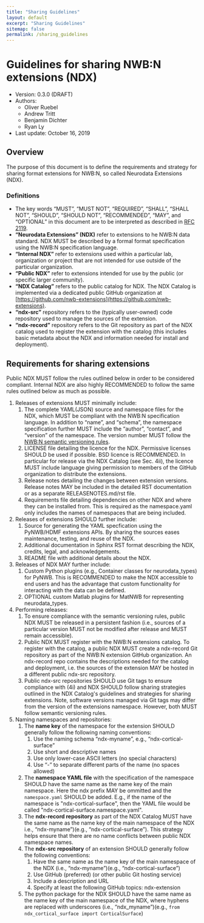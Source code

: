 ```yaml
---
title: "Sharing Guidelines"
layout: default
excerpt: "Sharing Guidelines"
sitemap: false
permalink: /sharing_guidelines
---
```


# Guidelines for sharing NWB:N extensions (NDX)
* Version: 0.3.0 (DRAFT)
* Authors:
   * Oliver Ruebel
   * Andrew Tritt
   * Benjamin Dichter
   * Ryan Ly
* Last update: October 16, 2019


## Overview
The purpose of this document is to define the requirements and strategy for sharing format extensions for NWB:N, so called Neurodata Extensions (NDX).

### Definitions

* The key words “MUST”, “MUST NOT”, “REQUIRED”, “SHALL”, “SHALL NOT”, “SHOULD”, “SHOULD NOT”, “RECOMMENDED”, “MAY”, and “OPTIONAL” in this document are to be interpreted as described in [RFC 2119](https://www.ietf.org/rfc/rfc2119.txt).
* **“Neurodata Extensions” (NDX)** refer to extensions to he NWB:N data standard. NDX MUST be described by a formal format specification using the NWB:N specification language.
* **“Internal NDX”** refer to extensions used within a particular lab, organization or project that are not intended for use outside of the particular organization.
* **“Public NDX”** refer to extensions intended for use by the public (or specific larger community).
* **“NDX Catalog”** refers to the public catalog for NDX. The NDX Catalog is implemented via a dedicated public GitHub organization at [https://github.com/nwb-extensions](https://github.com/nwb-extensions).
* **“ndx-src”** repository refers to the (typically user-owned) code repository used to manage the sources of the extension.
* **“ndx-record”** repository refers to the Git repository as part of the NDX catalog used to register the extension with the catalog (this includes basic metadata about the NDX and information needed for install and deployment).

## Requirements for sharing extensions
Public NDX MUST follow the rules outlined below in order to be considered compliant. Internal NDX are also highly  RECOMMENDED to follow the same rules outlined below as much as possible.

1. Releases of extensions MUST minimally include:
   1. The complete YAML(JSON)  source and namespace files for the NDX, which MUST be compliant with the NWB:N specification language. In addition to “name”, and “schema”,  the namespace specification further MUST include the “author”, “contact”, and “version” of the namespace. The version number MUST follow the <a href="{{ site.url }}{{ site.baseurl }}/versioning_guidelines">NWB:N semantic versioning rules</a>.
   1. LICENSE file detailing the licence for the NDX. Permissive licenses SHOULD be used if possible. BSD licence is RECOMMENDED. In particular for release via the NDX Catalog (see Sec. 4ii), the licence MUST include language giving permission to members of the GitHub organization to distribute the extensions.
   1. Release notes detailing the changes between extension versions. Release notes MAY be included in the detailed RST documentation or as a separate RELEASENOTES.md/rst file.
   1. Requirements file detailing dependencies on other NDX and where they can be installed from. This is required as the namespace.yaml only includes the names of namespaces that are being included.
1. Releases of extensions SHOULD further include:
   1. Source for generating the YAML specfication using the PyNWB/HDMF extensions APIs. By sharing the sources eases maintenance, testing, and reuse of the NDX.
   1. Additional documentation in Sphinx RST format describing the NDX, credits, legal, and acknowledgements.
   1. README file with additional details about the NDX.
1. Releases of NDX MAY further include:
   1. Custom Python plugins (e.g., Container classes for neurodata_types) for PyNWB. This is RECOMMENDED to make the NDX accessible to end users and has the advantage that custom functionality for interacting with the data can be defined.
   1. OPTIONAL custom Matlab plugins for MatNWB for representing neurodata_types.
1. Performing releases:
   1. To ensure compliance with the semantic versioning rules, public NDX MUST be released in a persistent fashion (i.e., sources of a particular version MUST not be modified after release and MUST remain accessible).
   1. Public NDX MUST register with the NWB:N extensions catalog. To register with the catalog, a public NDX MUST create a ndx-record Git repository as part of the NWB:N extension GitHub organization. An ndx-record repo contains the descriptions needed for the catalog and deployment, i.e. the sources of the extension MAY be hosted in a different public ndx-src repository.
   1. Public ndx-src repositories SHOULD use Git tags to ensure compliance with (4i) and NDX SHOULD follow sharing strategies outlined in the NDX Catalog's guidelines and strategies for sharing extensions. Note, software versions managed via Git tags may differ from the version of the extensions namespace. However, both MUST follow semantic versioning rules.
1. Naming namespaces and repositories:
   1. The **name key** of the namespace for the extension SHOULD generally follow the following naming conventions:
      1. Use the naming schema “ndx-myname”, e.g., “ndx-cortical-surface”
      1. Use short and descriptive names
      1. Use only lower-case ASCII letters (no special characters)
      1. Use “-” to separate different parts of the name (no spaces allowed)
   1. The **namespace YAML file** with the specification of the namespace SHOULD have the same name as the name key of the main namespace. Here the ndx prefix MAY be ommitted and the ``namespace.yaml`` SHOULD be added. E.g., if the name of the namespace is "ndx-cortical-surface", then the YAML file would be called "ndx-cortical-surface.namespace.yaml".
   1. The **ndx-record repository** as part of the NDX Catalog MUST have the same name as the name key of the main namespace of the NDX i.e., “ndx-myname”)(e.g., “ndx-cortical-surface”). This strategy helps ensure that there are no name conflicts between public NDX namespace names.
   1. The **ndx-src repository** of an extension SHOULD generally follow the following conventions:
       1. Have the same name as the name key of the main namespace of the NDX (i.e., “ndx-myname”)(e.g., “ndx-cortical-surface”)
       1. Use GitHub (preferred) (or other public Git hosting service)
       1. Include a description and URL
       1. Specify at least the following GitHub topics: ndx-extension
   1. The python package for the NDX SHOULD have the same name as the name key of the main namespace of the NDX, where hyphens are replaced with underscores (i.e., “ndx_myname”)(e.g., ``from ndx_cortical_surface import CorticalSurface``)
